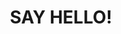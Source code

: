 ---
title : "SAY HELLO!"
# bg_image: "https://news.stanford.edu/wp-content/uploads/2022/04/Quantum-State.jpg"
bg_image: "https://shaojiemike.oss-cn-hangzhou.aliyuncs.com/img/%E6%91%84%E5%9B%BE%E7%BD%91_501229401_%E4%B8%AD%E7%A7%91%E5%A4%A7%E6%A8%B1%E8%8A%B1%EF%BC%88%E9%9D%9E%E4%BC%81%E4%B8%9A%E5%95%86%E7%94%A8%EF%BC%89.jpg"
form_action: "#" # works with https://formspree
name: "Name"
email: "Email"
message: "Message"
submit: "Submit"


# custom style
custom_class: "" 
custom_attributes: "" 
custom_css: ""
---